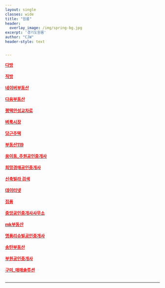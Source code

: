 ```yaml
--- 
layout: single
classes: wide
title: "원룸"
header:
  overlay_image: /img/spring-bg.jpg
excerpt: '경기도원룸'
author: "CJW"
header-style: text


---  
```



[<span style="color:red">**다방**</span>](https://dabangapp.com/)<br><br>
[<span style="color:red">**직방**</span>](https://www.zigbang.com/)<br><br>
[<span style="color:red">**네이버부동산**</span>](https://land.naver.com/)<br><br>
[<span style="color:red">**다음부동산**</span>](https://realty.daum.net/)<br><br>
[<span style="color:red">**평택안성교차로**</span>](http://land.ptkcr.com/offer/?cateid_group=0001&trade=1)<br><br>
[<span style="color:red">**벼룩시장**</span>](https://www.findhouse.co.kr/land/map/web/index.do?typeThing1=01)<br><br>
[<span style="color:red">**당근주택**</span>](https://crhousing.co.kr/index.php?usr_view=pc)<br><br>
[<span style="color:red">**부동산119**</span>](https://www.bd119.com/realty/realty_list.asp?RealtyType=E&sido=%B0%E6%B1%E2)<br><br>
[<span style="color:red">**용이동_주원공인중개사**</span>](http://x8020.kmswb.kr/)<br><br>
[<span style="color:red">**희망경매공인중개사**</span>](http://m.withace.co.kr/beauty1092)<br><br>
[<span style="color:red">**신축빌라 검색**</span>](http://sellinghousing.kr/grid)<br><br>
[<span style="color:red">**데이터넷**</span>](http://www.datanet.co.kr/)<br><br>
[<span style="color:red">**집품**</span>](https://www.zippoom.com/)<br><br>
[<span style="color:red">**중앙공인중개사사무소**</span>](http://www.r114.net/T/0316838959)<br><br>
[<span style="color:red">**mk부동산**</span>](https://land.bizmk.kr/memul/list.php?bubcode=4122000000&mgroup=A&mclass=A01%2CA02%2CA03&bdiv=A&areadiv=&mseq=&JMJ=)<br><br>
[<span style="color:red">**명품리슈빌공인중개사**</span>](https://blog.naver.com/dw6066)<br><br>
[<span style="color:red">**송탄부동산**</span>](https://blog.naver.com/lkbmsk)<br><br>
[<span style="color:red">**부원공인중개사**</span>](https://blog.naver.com/yuri8515)<br><br>
[<span style="color:red">**구미_매매솔루션**</span>](http://www.gumisolution.com/)<br><br>

---
